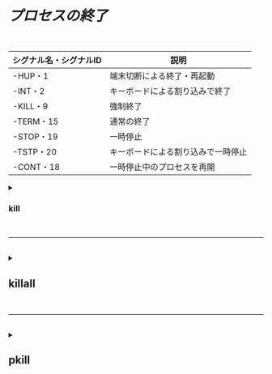 # ***プロセスの終了***

<br>

| シグナル名・シグナルID | 説明 |
|--|--|
| -HUP・1 | 端末切断による終了・再起動 |
| -INT・2 | キーボードによる割り込みで終了 |
| -KILL・9 | 強制終了 |
| -TERM・15 | 通常の終了 |
| -STOP・19 | 一時停止 |
| -TSTP・20 | キーボードによる割り込みで一時停止 |
| -CONT・18 | 一時停止中のプロセスを再開 |

<details>
<summary>

### kill
</summary>
<br>

| コマンド | 説明 |
|--|--|
| kill | プロセスを手動で終了させたいときに使う |
※-lでシグナル一覧を表示する
</details>

<br>

----------------

<br>

<details>
<summary>

## killall
</summary>

<br>

| コマンド | 説明 | 引数 | 
|--|--|--|
| killall | 入力された名前と一致するプロセスを終了する | プロセス名 |
</details>

<br>

----------------
<br>

<details>
<summary>

<br>

## pkill
</summary>

| コマンド | 説明 | 引数 |
|--|--|--|
| pkill | プロセス名を指定して、`その文字が含まれる`全てのプロセスを終了する | プロセス名 |

</details>
